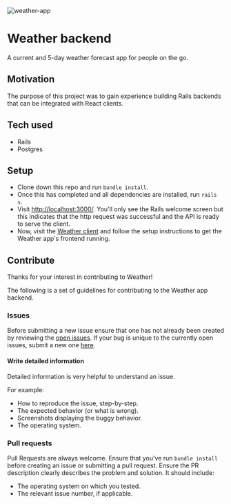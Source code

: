 ![weather-app](https://user-images.githubusercontent.com/39240428/47953194-c1abde00-df3f-11e8-947a-84026ebaa16a.png)

# Weather backend
A current and 5-day weather forecast app for people on the go.

## Motivation
The purpose of this project was to gain experience building Rails backends that can be integrated with React clients.

## Tech used
- Rails
- Postgres

## Setup
- Clone down this repo and run `bundle install`.
- Once this has completed and all dependencies are installed, run `rails s`.
- Visit [http://localhost:3000/](http://localhost:3000/). You'll only see the Rails welcome screen but this indicates that the http request was successful and the API is ready to serve the client.
- Now, visit the [Weather client](https://github.com/Jessicalong627/weather-app) and follow the setup instructions to get the Weather app's frontend running.

## Contribute
Thanks for your interest in contributing to Weather!

The following is a set of guidelines for contributing to the Weather app backend.

### Issues
Before submitting a new issue ensure that one has not already been created by reviewing the [open issues](https://github.com/tristramjones/weather-backend/issues). If your bug is unique to the currently open issues, submit a new one [here](https://github.com/tristramjones/weather-backend/issues/new).

#### Write detailed information
Detailed information is very helpful to understand an issue.

For example:
- How to reproduce the issue, step-by-step.
- The expected behavior (or what is wrong).
- Screenshots displaying the buggy behavior.
- The operating system.

### Pull requests
Pull Requests are always welcome. Ensure that you've run `bundle install` before creating an issue or submitting a pull request. Ensure the PR description clearly describes the problem and solution. It should include:
- The operating system on which you tested.
- The relevant issue number, if applicable.
